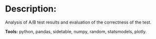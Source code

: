 # Description:
Analysis of A/B test results and evaluation of the correctness of the test.

<b>Tools:</b>
python, pandas, sidetable, numpy, random, statsmodels, plotly.

